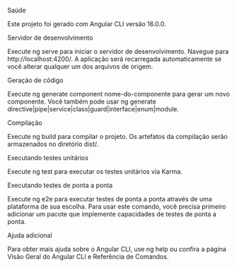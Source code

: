 Saúde

Este projeto foi gerado com Angular CLI versão 16.0.0.

Servidor de desenvolvimento

Execute ng serve para iniciar o servidor de desenvolvimento. Navegue para http://localhost:4200/. A aplicação será recarregada automaticamente se você alterar qualquer um dos arquivos de origem.

Geração de código

Execute ng generate component nome-do-componente para gerar um novo componente. Você também pode usar ng generate directive|pipe|service|class|guard|interface|enum|module.

Compilação

Execute ng build para compilar o projeto. Os artefatos da compilação serão armazenados no diretório dist/.

Executando testes unitários

Execute ng test para executar os testes unitários via Karma.

Executando testes de ponta a ponta

Execute ng e2e para executar testes de ponta a ponta através de uma plataforma de sua escolha. Para usar este comando, você precisa primeiro adicionar um pacote que implemente capacidades de testes de ponta a ponta.

Ajuda adicional

Para obter mais ajuda sobre o Angular CLI, use ng help ou confira a página Visão Geral do Angular CLI e Referência de Comandos.
